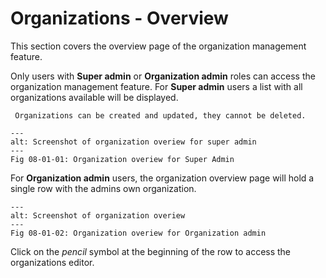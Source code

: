 # Organizations - Overview

This section covers the overview page of the organization management feature.

Only users with **Super admin** or **Organization admin** roles can access the organization management feature. For **Super admin** users a list with all organizations available will be displayed.

```{note}
 Organizations can be created and updated, they cannot be deleted. 
```

```{figure} images/organization_overview_super_admin.png
---
alt: Screenshot of organization overiew for super admin
---
Fig 08-01-01: Organization overiew for Super Admin
```

For **Organization admin** users, the organization overview page will hold a single row with the admins own organization. 

```{figure} images/organization_overview.png
---
alt: Screenshot of organization overiew
---
Fig 08-01-02: Organization overiew for Organization admin
```

Click on the *pencil* symbol at the beginning of the row to access the organizations editor.